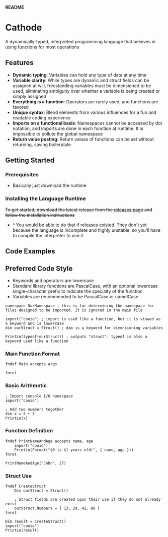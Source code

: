 **README**

# Cathode

A dynamically-typed, interpreted programming language that believes in using functions for most operations

## Features

*   **Dynamic typing**: Variables can hold any type of data at any time
*	**Variable clarity**: While types are dynamic and struct fields can be assigned at will, freestanding variables must be dimensioned to be used, eliminating ambiguity over whether a variable is being created or simply assigned
*   **Everything is a function**: Operators are rarely used, and functions are favored
*   **Unique syntax**: Blend elements from various influences for a fun and readable coding experience
*	**Imports on a functional basis**: Namespaces cannot be accessed by dot notation, and imports are done in each function at runtime. It is impossible to pollute the global namespace
*	**Return value posting**: Return values of functions can be set without returning, saving boilerplate

## Getting Started

### Prerequisites

*   Basically just download the runtime

### Installing the Language Runtime

~~To get started, download the latest release from the [releases page](https://github.com/rocky-horror/cathode/releases) and follow the installation instructions~~

*	^ You would be able to do that if releases existed. They don't yet because the language is incomplete and highly unstable, so you'll have to compile the interpreter to use it

## Code Examples

## Preferred Code Style

*	Keywords and operators are lowercase
*	Standard library functions are PascalCase, with an optional lowercase single-character prefix to indicate the specialty of the function
*	Variables are recommended to be PascalCase or camelCase

```
namespace OurNamespace ; this is for determining the namespace for files designed to be imported. It is ignored in the main file

import("conio") ; import is used like a function, but it is viewed as a keyword and is lowercase
dim ourStruct = Struct() ; dim is a keyword for dimensioning variables

PrintLn(typeof(ourStruct)) ; outputs "struct". typeof is also a keyword used like a function

```

### Main Function Format

```
fndef Main accepts args
	
fnret
```

### Basic Arithmetic

```
; Import console I/O namespace
import("conio")

; Add two numbers together
dim x = 5 + 3
PrintLn(x)
```

### Function Definition

```
fndef PrintNameAndAge accepts name, age
	import("conio")
	PrintLn(Format("$0 is $1 years old!", { name, age }))
fnret

PrintNameAndAge("John", 27)
```

### Struct Use 

```
fndef CreateStruct
	Dim ourStruct = Struct()
	
	; Struct fields are created upon their use if they do not already exist
	ourStruct.Numbers = { 13, 29, 42, 86 }
fnret

Dim result = CreateStruct()
import("conio")
PrintLn(result)
```